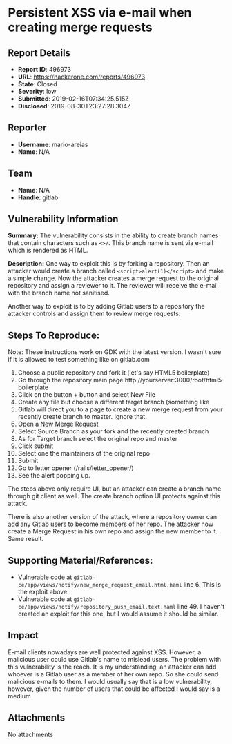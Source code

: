 # Persistent XSS via e-mail when creating merge requests

## Report Details
- **Report ID**: 496973
- **URL**: https://hackerone.com/reports/496973
- **State**: Closed
- **Severity**: low
- **Submitted**: 2019-02-16T07:34:25.515Z
- **Disclosed**: 2019-08-30T23:27:28.304Z

## Reporter
- **Username**: mario-areias
- **Name**: N/A

## Team
- **Name**: N/A
- **Handle**: gitlab

## Vulnerability Information
**Summary:**
The vulnerability consists in the ability to create branch names that contain characters such as `<>/`. This branch name is sent via e-mail which is rendered as HTML.

**Description:**
One way to exploit this is by forking a repository. Then an attacker would create a branch called `<script>alert(1)</script>` and make a simple change. Now the attacker creates a merge request to the original repository and assign a reviewer to it. The reviewer will receive the e-mail with the branch name not sanitised. 

Another way to exploit is to by adding Gitlab users to a repository the attacker controls and assign them to review merge requests.

## Steps To Reproduce:

Note: These instructions work on GDK with the latest version. I wasn't sure if it is allowed to test something like on gitlab.com

  1.  Choose a public repository and fork it (let's say HTML5 boilerplate)
  2. Go through the repository main page http://yourserver:3000/root/html5-boilerplate
  3. Click on the button + button and select New File
  4. Create any file but choose a different target branch (something like <script>alert(1)</script>
  5. Gitlab will direct you to a page to create a new merge request from your recently create branch to master. Ignore that.
  6. Open a New Merge Request
  7. Select Source Branch as your fork and the recently created branch
  8. As for Target branch select the original repo and master
  9. Click submit
10. Select one the maintainers of the original repo 
11. Submit
12. Go to letter opener (/rails/letter_opener/)
13. See the alert popping up.

The steps above only require UI, but an attacker can create a branch name through git client as well. The create branch option UI protects against this attack.

There is also another version of the attack, where a repository owner can add any Gitlab users to become members of her repo. The attacker now create a Merge Request in his own repo and assign the new member to it. Same result. 

## Supporting Material/References:

* Vulnerable code at `gitlab-ce/app/views/notify/new_merge_request_email.html.haml` line 6. This is the exploit above.
* Vulnerable code at `gitlab-ce/app/views/notify/repository_push_email.text.haml` line 49. I haven't created an exploit for this one, but I would assume it should be similar.

## Impact

E-mail clients nowadays are well protected against XSS. However, a malicious user could use Gitlab's name to mislead users. The problem with this vulnerability is the reach. It is my understanding, an attacker can add whoever is a Gitlab user as a member of her own repo. So she could send malicious e-mails to them. I would usually say that is a low vulnerability, however, given the number of users that could be affected I would say is a medium

## Attachments
No attachments
